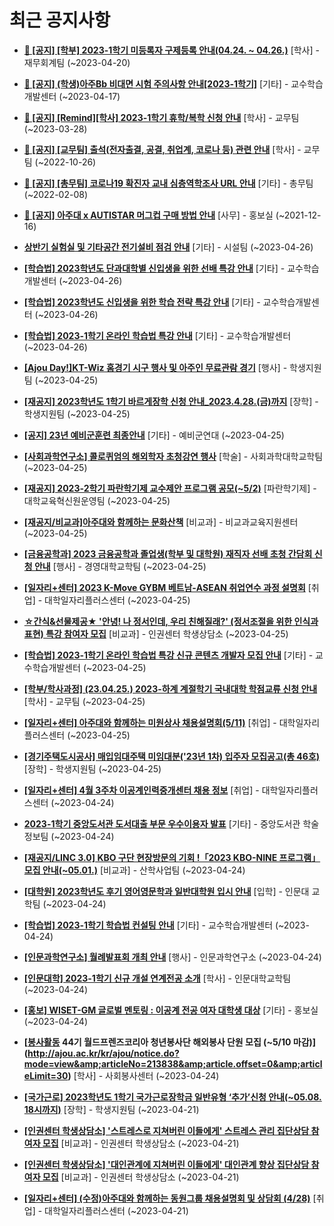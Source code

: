 # 최근 공지사항

* **[📌 [공지] [학부] 2023-1학기 미등록자 구제등록 안내(04.24. ~ 04.26.)](http://ajou.ac.kr/kr/ajou/notice.do?mode=view&amp;articleNo=213735&amp;article.offset=0&amp;articleLimit=30)**
 [학사] - 재무회계팀 (~2023-04-20)

* **[📌 [공지] (학생)아주Bb 비대면 시험 주의사항 안내[2023-1학기]](http://ajou.ac.kr/kr/ajou/notice.do?mode=view&amp;articleNo=213543&amp;article.offset=0&amp;articleLimit=30)**
 [기타] - 교수학습개발센터 (~2023-04-17)

* **[📌 [공지] [Remind][학사] 2023-1학기 휴학/복학 신청 안내](http://ajou.ac.kr/kr/ajou/notice.do?mode=view&amp;articleNo=212711&amp;article.offset=0&amp;articleLimit=30)**
 [학사] - 교무팀 (~2023-03-28)

* **[📌 [공지] [교무팀] 출석(전자출결, 공결, 취업계, 코로나 등) 관련 안내](http://ajou.ac.kr/kr/ajou/notice.do?mode=view&amp;articleNo=205552&amp;article.offset=0&amp;articleLimit=30)**
 [학사] - 교무팀 (~2022-10-26)

* **[📌 [공지] [총무팀] 코로나19 확진자 교내 심층역학조사 URL 안내](http://ajou.ac.kr/kr/ajou/notice.do?mode=view&amp;articleNo=180493&amp;article.offset=0&amp;articleLimit=30)**
 [기타] - 총무팀 (~2022-02-08)

* **[📌 [공지] 아주대 x AUTISTAR 머그컵 구매 방법 안내](http://ajou.ac.kr/kr/ajou/notice.do?mode=view&amp;articleNo=147976&amp;article.offset=0&amp;articleLimit=30)**
 [사무] - 홍보실 (~2021-12-16)

* **[상반기 실험실 및 기타공간 전기설비 점검 안내](http://ajou.ac.kr/kr/ajou/notice.do?mode=view&amp;articleNo=213949&amp;article.offset=0&amp;articleLimit=30)**
 [기타] - 시설팀 (~2023-04-26)

* **[[학습법] 2023학년도 단과대학별 신입생을 위한 선배 특강 안내](http://ajou.ac.kr/kr/ajou/notice.do?mode=view&amp;articleNo=213946&amp;article.offset=0&amp;articleLimit=30)**
 [기타] - 교수학습개발센터 (~2023-04-26)

* **[[학습법] 2023학년도 신입생을 위한 학습 전략 특강 안내](http://ajou.ac.kr/kr/ajou/notice.do?mode=view&amp;articleNo=213945&amp;article.offset=0&amp;articleLimit=30)**
 [기타] - 교수학습개발센터 (~2023-04-26)

* **[[학습법] 2023-1학기 온라인 학습법 특강 안내](http://ajou.ac.kr/kr/ajou/notice.do?mode=view&amp;articleNo=213944&amp;article.offset=0&amp;articleLimit=30)**
 [기타] - 교수학습개발센터 (~2023-04-26)

* **[[Ajou Day!]KT-Wiz 홈경기 시구 행사 및 아주인 무료관람 경기](http://ajou.ac.kr/kr/ajou/notice.do?mode=view&amp;articleNo=213934&amp;article.offset=0&amp;articleLimit=30)**
 [행사] - 학생지원팀 (~2023-04-25)

* **[[재공지] 2023학년도 1학기 바르게장학 신청 안내_2023.4.28.(금)까지](http://ajou.ac.kr/kr/ajou/notice.do?mode=view&amp;articleNo=213925&amp;article.offset=0&amp;articleLimit=30)**
 [장학] - 학생지원팀 (~2023-04-25)

* **[[공지] 23년 예비군훈련 최종안내](http://ajou.ac.kr/kr/ajou/notice.do?mode=view&amp;articleNo=213924&amp;article.offset=0&amp;articleLimit=30)**
 [기타] - 예비군연대 (~2023-04-25)

* **[[사회과학연구소] 콜로퀴엄의 해외학자 초청강연 행사](http://ajou.ac.kr/kr/ajou/notice.do?mode=view&amp;articleNo=213921&amp;article.offset=0&amp;articleLimit=30)**
 [학술] - 사회과학대학교학팀 (~2023-04-25)

* **[[재공지] 2023-2학기 파란학기제 교수제안 프로그램 공모(~5/2)](http://ajou.ac.kr/kr/ajou/notice.do?mode=view&amp;articleNo=213918&amp;article.offset=0&amp;articleLimit=30)**
 [파란학기제] - 대학교육혁신원운영팀 (~2023-04-25)

* **[[재공지/비교과]아주대와 함께하는 문화산책](http://ajou.ac.kr/kr/ajou/notice.do?mode=view&amp;articleNo=213915&amp;article.offset=0&amp;articleLimit=30)**
 [비교과] - 비교과교육지원센터 (~2023-04-25)

* **[[금융공학과] 2023 금융공학과 졸업생(학부 및 대학원) 재직자 선배 초청 간담회 신청 안내](http://ajou.ac.kr/kr/ajou/notice.do?mode=view&amp;articleNo=213911&amp;article.offset=0&amp;articleLimit=30)**
 [행사] - 경영대학교학팀 (~2023-04-25)

* **[[일자리+센터] 2023 K-Move GYBM 베트남-ASEAN 취업연수 과정 설명회](http://ajou.ac.kr/kr/ajou/notice.do?mode=view&amp;articleNo=213909&amp;article.offset=0&amp;articleLimit=30)**
 [취업] - 대학일자리플러스센터 (~2023-04-25)

* **[☆간식&amp;선물제공★ &#x27;안녕! 나 정서인데, 우리 친해질래?&#x27; (정서조절을 위한 인식과 표현) 특강 참여자 모집](http://ajou.ac.kr/kr/ajou/notice.do?mode=view&amp;articleNo=213908&amp;article.offset=0&amp;articleLimit=30)**
 [비교과] - 인권센터 학생상담소 (~2023-04-25)

* **[[학습법] 2023-1학기 온라인 학습법 특강 신규 콘텐츠 개발자 모집 안내](http://ajou.ac.kr/kr/ajou/notice.do?mode=view&amp;articleNo=213907&amp;article.offset=0&amp;articleLimit=30)**
 [기타] - 교수학습개발센터 (~2023-04-25)

* **[[학부/학사과정] (23.04.25.) 2023-하계 계절학기 국내대학 학점교류 신청 안내](http://ajou.ac.kr/kr/ajou/notice.do?mode=view&amp;articleNo=213897&amp;article.offset=0&amp;articleLimit=30)**
 [학사] - 교무팀 (~2023-04-25)

* **[[일자리+센터] 아주대와 함께하는 미원상사 채용설명회(5/11)](http://ajou.ac.kr/kr/ajou/notice.do?mode=view&amp;articleNo=213896&amp;article.offset=0&amp;articleLimit=30)**
 [취업] - 대학일자리플러스센터 (~2023-04-25)

* **[[경기주택도시공사] 매입임대주택 미임대분(&#x27;23년 1차) 입주자 모집공고(총 46호)](http://ajou.ac.kr/kr/ajou/notice.do?mode=view&amp;articleNo=213895&amp;article.offset=0&amp;articleLimit=30)**
 [장학] - 학생지원팀 (~2023-04-25)

* **[[일자리+센터] 4월 3주차 이공계인력중개센터 채용 정보](http://ajou.ac.kr/kr/ajou/notice.do?mode=view&amp;articleNo=213887&amp;article.offset=0&amp;articleLimit=30)**
 [취업] - 대학일자리플러스센터 (~2023-04-24)

* **[2023-1학기 중앙도서관 도서대출 부문 우수이용자 발표](http://ajou.ac.kr/kr/ajou/notice.do?mode=view&amp;articleNo=213883&amp;article.offset=0&amp;articleLimit=30)**
 [기타] - 중앙도서관 학술정보팀 (~2023-04-24)

* **[[재공지/LINC 3.0] KBO 구단 현장방문의 기회 !「2023 KBO-NINE 프로그램」모집 안내(~05.01.)](http://ajou.ac.kr/kr/ajou/notice.do?mode=view&amp;articleNo=213879&amp;article.offset=0&amp;articleLimit=30)**
 [비교과] - 산학사업팀 (~2023-04-24)

* **[[대학원] 2023학년도 후기 영어영문학과 일반대학원 입시 안내](http://ajou.ac.kr/kr/ajou/notice.do?mode=view&amp;articleNo=213867&amp;article.offset=0&amp;articleLimit=30)**
 [입학] - 인문대 교학팀 (~2023-04-24)

* **[[학습법] 2023-1학기 학습법 컨설팅 안내](http://ajou.ac.kr/kr/ajou/notice.do?mode=view&amp;articleNo=213859&amp;article.offset=0&amp;articleLimit=30)**
 [기타] - 교수학습개발센터 (~2023-04-24)

* **[[인문과학연구소] 월례발표회 개최 안내](http://ajou.ac.kr/kr/ajou/notice.do?mode=view&amp;articleNo=213845&amp;article.offset=0&amp;articleLimit=30)**
 [행사] - 인문과학연구소 (~2023-04-24)

* **[[인문대학] 2023-1학기 신규 개설 연계전공 소개](http://ajou.ac.kr/kr/ajou/notice.do?mode=view&amp;articleNo=213842&amp;article.offset=0&amp;articleLimit=30)**
 [학사] - 인문대학교학팀 (~2023-04-24)

* **[[홍보] WISET-GM 글로벌 멘토링 : 이공계 전공 여자 대학생 대상](http://ajou.ac.kr/kr/ajou/notice.do?mode=view&amp;articleNo=213839&amp;article.offset=0&amp;articleLimit=30)**
 [기타] - 홍보실 (~2023-04-24)

* **[[봉사활동](단기봉사단) 44기 월드프렌즈코리아 청년봉사단 해외봉사 단원 모집 (~5/10 마감)](http://ajou.ac.kr/kr/ajou/notice.do?mode=view&amp;articleNo=213838&amp;article.offset=0&amp;articleLimit=30)**
 [학사] - 사회봉사센터 (~2023-04-24)

* **[[국가근로] 2023학년도 1학기 국가근로장학금 일반유형 ‘추가’신청 안내(~05.08. 18시까지)](http://ajou.ac.kr/kr/ajou/notice.do?mode=view&amp;articleNo=213831&amp;article.offset=0&amp;articleLimit=30)**
 [장학] - 학생지원팀 (~2023-04-21)

* **[[인권센터 학생상담소] &#x27;스트레스로 지쳐버린 이들에게&#x27; 스트레스 관리 집단상담 참여자 모집](http://ajou.ac.kr/kr/ajou/notice.do?mode=view&amp;articleNo=213829&amp;article.offset=0&amp;articleLimit=30)**
 [비교과] - 인권센터 학생상담소 (~2023-04-21)

* **[[인권센터 학생상담소] &#x27;대인관계에 지쳐버린 이들에게&#x27; 대인관계 향상 집단상담 참여자 모집](http://ajou.ac.kr/kr/ajou/notice.do?mode=view&amp;articleNo=213827&amp;article.offset=0&amp;articleLimit=30)**
 [비교과] - 인권센터 학생상담소 (~2023-04-21)

* **[[일자리+센터] (수정)아주대와 함께하는 동원그룹 채용설명회 및 상담회 (4/28)](http://ajou.ac.kr/kr/ajou/notice.do?mode=view&amp;articleNo=213782&amp;article.offset=0&amp;articleLimit=30)**
 [취업] - 대학일자리플러스센터 (~2023-04-21)
